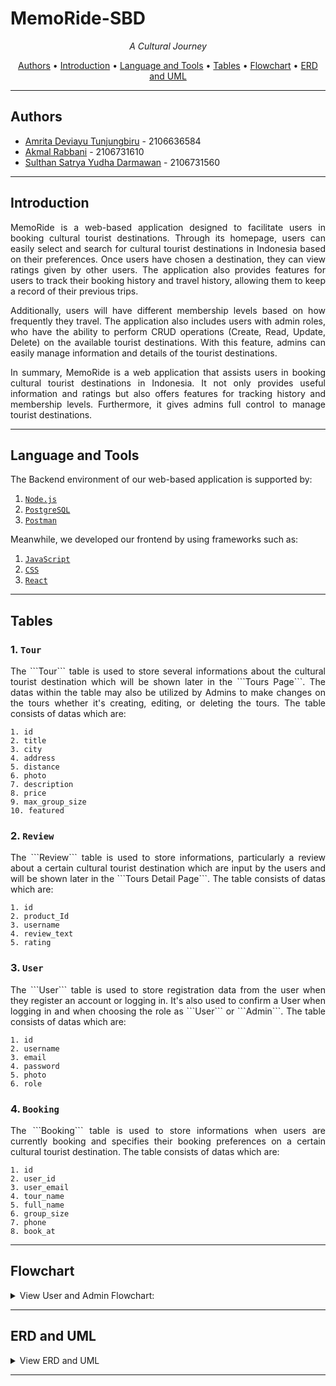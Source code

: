 # MemoRide-SBD

<p align="center">
 <i align="center">A Cultural Journey</i>
</p>

<p align ="center">
  <a href="#authors">Authors</a> •
  <a href="#introduction">Introduction</a> •
  <a href="#language-and-tools">Language and Tools</a> •
  <a href="#tables">Tables</a> •
  <a href="#flowchart">Flowchart</a> •
  <a href="#ERD-and-UML">ERD and UML</a> 
</p>

---

## Authors

- [Amrita Deviayu Tunjungbiru](https://www.github.com/birujung) - 2106636584
- [Akmal Rabbani](https://www.github.com/akmalrbn) - 2106731610
- [Sulthan Satrya Yudha Darmawan](https://www.github.com/sulsyd) - 2106731560
---

## Introduction
<p align="justify">MemoRide is a web-based application designed to facilitate users in booking cultural tourist destinations. Through its homepage, users can easily select and search for cultural tourist destinations in Indonesia based on their preferences. Once users have chosen a destination, they can view ratings given by other users. The application also provides features for users to track their booking history and travel history, allowing them to keep a record of their previous trips.</p>

<p align="justify">Additionally, users will have different membership levels based on how frequently they travel. The application also includes users with admin roles, who have the ability to perform CRUD operations (Create, Read, Update, Delete) on the available tourist destinations. With this feature, admins can easily manage information and details of the tourist destinations.</p>

<p align="justify">In summary, MemoRide is a web application that assists users in booking cultural tourist destinations in Indonesia. It not only provides useful information and ratings but also offers features for tracking history and membership levels. Furthermore, it gives admins full control to manage tourist destinations.</p>

---

## Language and Tools
The Backend environment of our web-based application is supported by:
1. [```Node.js```](https://nodejs.org/)
2. [```PostgreSQL```](https://www.postgresql.org/)
3. [```Postman```](https://www.postman.com/)
 
Meanwhile, we developed our frontend by using frameworks such as:
1. [```JavaScript```](https://www.javascript.com/)
2. [```CSS```](https://www.w3.org/Style/CSS/Overview.en.html)
3. [```React```](https://react.dev/)
 
 
---

## Tables

### 1.  ```Tour```

<p align="justify">The ```Tour``` table is used to store several informations about the cultural tourist destination  which will be shown later in the ```Tours Page```. The datas within the table may also be utilized by Admins to make changes on the tours whether it's creating, editing, or deleting the tours. The table consists of datas which are:</p>

```
1. id
2. title
3. city
4. address
5. distance
6. photo
7. description
8. price
9. max_group_size
10. featured

```

### 2.  ```Review```

<p align="justify">The ```Review``` table is used to store informations, particularly a review about a certain cultural tourist destination which are input by the users and will be shown later in the ```Tours Detail Page```. The table consists of datas which are:</p>

```
1. id
2. product_Id
3. username
4. review_text
5. rating

```

### 3.  ```User```

<p align="justify">The ```User``` table is used to store registration data from the user when they register an account or logging in. It's also used to confirm a User when logging in and when choosing the role as ```User``` or ```Admin```. The table consists of datas which are:</p>

```
1. id
2. username
3. email
4. password
5. photo
6. role
```

### 4.  ```Booking```

<p align="justify">The ```Booking``` table is used to store informations when users are currently booking and specifies their booking preferences on a certain cultural tourist destination. The table consists of datas which are:</p>

```
1. id
2. user_id
3. user_email
4. tour_name
5. full_name
6. group_size
7. phone
8. book_at

```
---

## Flowchart
<details>
  <summary>View User and Admin Flowchart:</summary>

  ```MemoRide User Flowchart ```

![alt text](https://github.com/birujung/MemoRide-SBD/blob/tunjung/User_Flowchart.png)

```Memoride Admin Flowchart```

![alt text](https://github.com/birujung/MemoRide-SBD/blob/tunjung/Admin_Flowchart.png)

</details>

---

## ERD and UML 
<details>
  <summary>View ERD and UML</summary>

  ```Entity Relational Diagram (ERD)```

![alt text](https://github.com/birujung/MemoRide-SBD/blob/tunjung/ERD_MemoRide.png)

```Unified Modeling Language (UML)```

![alt text](https://github.com/birujung/MemoRide-SBD/blob/tunjung/UML_MemoRide.png)

</details>

---

